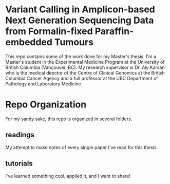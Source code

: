 # Variant Calling in Amplicon-based Next Generation Sequencing Data from Formalin-fixed Paraffin-embedded Tumours

This repo contains some of the work done for my Master's thesis. I'm a Master's student in the Experimental Medicine Program at the University of British Columbia (Vancouver, BC). My research supervisor is Dr. Aly Karsan who is the medical director of the Centre of Clinical Genomics at the British Columbia Cancer Agency and a full professor at the UBC Department of Pathology and Laboratory Medicine.

# Repo Organization
For my sanity sake, this repo is organized in several folders. 

## readings
My attempt to make notes of every single paper I've read for this thesis. 

## tutorials
I've learned something cool, applied it, and I want to share! 
